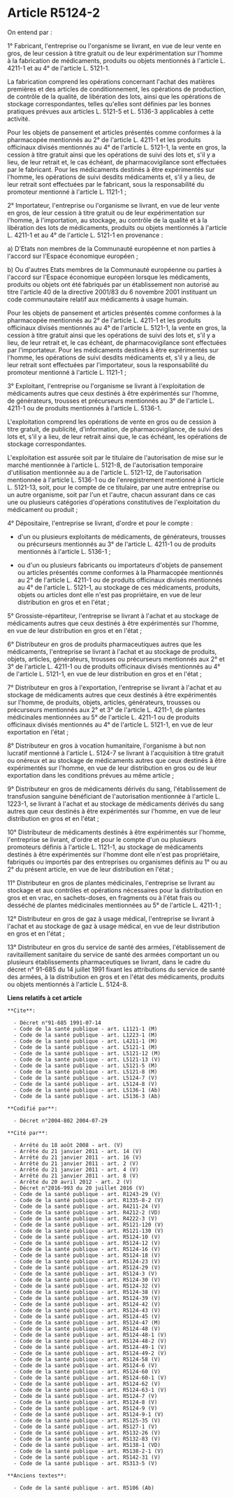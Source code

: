 # Article R5124-2

On entend par :

1° Fabricant, l'entreprise ou l'organisme se livrant, en vue de leur vente en gros, de leur cession à titre gratuit ou de
leur expérimentation sur l'homme à la fabrication de médicaments, produits ou objets mentionnés à l'article L. 4211-1 et au
4° de l'article L. 5121-1.

La fabrication comprend les opérations concernant l'achat des matières premières et des articles de conditionnement, les
opérations de production, de contrôle de la qualité, de libération des lots, ainsi que les opérations de stockage
correspondantes, telles qu'elles sont définies par les bonnes pratiques prévues aux articles L. 5121-5 et L. 5136-3
applicables à cette activité.

Pour les objets de pansement et articles présentés comme conformes à la pharmacopée mentionnés au 2° de l'article L. 4211-1
et les produits officinaux divisés mentionnés au 4° de l'article L. 5121-1, la vente en gros, la cession à titre gratuit
ainsi que les opérations de suivi des lots et, s'il y a lieu, de leur retrait et, le cas échéant, de pharmacovigilance sont
effectuées par le fabricant. Pour les médicaments destinés à être expérimentés sur l'homme, les opérations de suivi desdits
médicaments et, s'il y a lieu, de leur retrait sont effectuées par le fabricant, sous la responsabilité du promoteur
mentionné à l'article L. 1121-1 ;

2° Importateur, l'entreprise ou l'organisme se livrant, en vue de leur vente en gros, de leur cession à titre gratuit ou de
leur expérimentation sur l'homme, à l'importation, au stockage, au contrôle de la qualité et à la libération des lots de
médicaments, produits ou objets mentionnés à l'article L. 4211-1 et au 4° de l'article L. 5121-1 en provenance :

a) D'Etats non membres de la Communauté européenne et non parties à l'accord sur l'Espace économique européen ;

b) Ou d'autres Etats membres de la Communauté européenne ou parties à l'accord sur l'Espace économique européen lorsque les
médicaments, produits ou objets ont été fabriqués par un établissement non autorisé au titre l'article 40 de la directive
2001/83 du 6 novembre 2001 instituant un code communautaire relatif aux médicaments à usage humain.

Pour les objets de pansement et articles présentés comme conformes à la pharmacopée mentionnés au 2° de l'article L. 4211-1
et les produits officinaux divisés mentionnés au 4° de l'article L. 5121-1, la vente en gros, la cession à titre gratuit
ainsi que les opérations de suivi des lots et, s'il y a lieu, de leur retrait et, le cas échéant, de pharmacovigilance sont
effectuées par l'importateur. Pour les médicaments destinés à être expérimentés sur l'homme, les opérations de suivi desdits
médicaments et, s'il y a lieu, de leur retrait sont effectuées par l'importateur, sous la responsabilité du promoteur
mentionné à l'article L. 1121-1 ;

3° Exploitant, l'entreprise ou l'organisme se livrant à l'exploitation de médicaments autres que ceux destinés à être
expérimentés sur l'homme, de générateurs, trousses et précurseurs mentionnés au 3° de l'article L. 4211-1 ou de produits
mentionnés à l'article L. 5136-1.

L'exploitation comprend les opérations de vente en gros ou de cession à titre gratuit, de publicité, d'information, de
pharmacovigilance, de suivi des lots et, s'il y a lieu, de leur retrait ainsi que, le cas échéant, les opérations de stockage
correspondantes.

L'exploitation est assurée soit par le titulaire de l'autorisation de mise sur le marché mentionnée à l'article L. 5121-8, de
l'autorisation temporaire d'utilisation mentionnée au a de l'article L. 5121-12, de l'autorisation mentionnée à l'article L.
5136-1 ou de l'enregistrement mentionné à l'article L. 5121-13, soit, pour le compte de ce titulaire, par une autre
entreprise ou un autre organisme, soit par l'un et l'autre, chacun assurant dans ce cas une ou plusieurs catégories
d'opérations constitutives de l'exploitation du médicament ou produit ;

4° Dépositaire, l'entreprise se livrant, d'ordre et pour le compte :

- d'un ou plusieurs exploitants de médicaments, de générateurs, trousses ou précurseurs mentionnés au 3° de l'article L.
4211-1 ou de produits mentionnés à l'article L. 5136-1 ;

- ou d'un ou plusieurs fabricants ou importateurs d'objets de pansement ou articles présentés comme conformes à la
Pharmacopée mentionnés au 2° de l'article L. 4211-1 ou de produits officinaux divisés mentionnés au 4° de l'article L.
5121-1, au stockage de ces médicaments, produits, objets ou articles dont elle n'est pas propriétaire, en vue de leur
distribution en gros et en l'état ;

5° Grossiste-répartiteur, l'entreprise se livrant à l'achat et au stockage de médicaments autres que ceux destinés à être
expérimentés sur l'homme, en vue de leur distribution en gros et en l'état ;

6° Distributeur en gros de produits pharmaceutiques autres que les médicaments, l'entreprise se livrant à l'achat et au
stockage de produits, objets, articles, générateurs, trousses ou précurseurs mentionnés aux 2° et 3° de l'article L. 4211-1
ou de produits officinaux divisés mentionnés au 4° de l'article L. 5121-1, en vue de leur distribution en gros et en l'état ;

7° Distributeur en gros à l'exportation, l'entreprise se livrant à l'achat et au stockage de médicaments autres que ceux
destinés à être expérimentés sur l'homme, de produits, objets, articles, générateurs, trousses ou précurseurs mentionnés aux
2° et 3° de l'article L. 4211-1, de plantes médicinales mentionnées au 5° de l'article L. 4211-1 ou de produits officinaux
divisés mentionnés au 4° de l'article L. 5121-1, en vue de leur exportation en l'état ;

8° Distributeur en gros à vocation humanitaire, l'organisme à but non lucratif mentionné à l'article L. 5124-7 se livrant à
l'acquisition à titre gratuit ou onéreux et au stockage de médicaments autres que ceux destinés à être expérimentés sur
l'homme, en vue de leur distribution en gros ou de leur exportation dans les conditions prévues au même article ;

9° Distributeur en gros de médicaments dérivés du sang, l'établissement de transfusion sanguine bénéficiant de l'autorisation
mentionnée à l'article L. 1223-1, se livrant à l'achat et au stockage de médicaments dérivés du sang autres que ceux destinés
à être expérimentés sur l'homme, en vue de leur distribution en gros et en l'état ;

10° Distributeur de médicaments destinés à être expérimentés sur l'homme, l'entreprise se livrant, d'ordre et pour le compte
d'un ou plusieurs promoteurs définis à l'article L. 1121-1, au stockage de médicaments destinés à être expérimentés sur
l'homme dont elle n'est pas propriétaire, fabriqués ou importés par des entreprises ou organismes définis au 1° ou au 2° du
présent article, en vue de leur distribution en l'état ;

11° Distributeur en gros de plantes médicinales, l'entreprise se livrant au stockage et aux contrôles et opérations
nécessaires pour la distribution en gros et en vrac, en sachets-doses, en fragments ou à l'état frais ou desséché de plantes
médicinales mentionnées au 5° de l'article L. 4211-1 ;

12° Distributeur en gros de gaz à usage médical, l'entreprise se livrant à l'achat et au stockage de gaz à usage médical, en
vue de leur distribution en gros et en l'état ;

13° Distributeur en gros du service de santé des armées, l'établissement de ravitaillement sanitaire du service de santé des
armées comportant un ou plusieurs établissements pharmaceutiques se livrant, dans le cadre du décret n° 91-685 du 14 juillet
1991 fixant les attributions du service de santé des armées, à la distribution en gros et en l'état des médicaments, produits
ou objets mentionnés à l'article L. 5124-8.

**Liens relatifs à cet article**

	**Cite**:

	  - Décret n°91-685 1991-07-14
	  - Code de la santé publique - art. L1121-1 (M)
	  - Code de la santé publique - art. L1223-1 (M)
	  - Code de la santé publique - art. L4211-1 (M)
	  - Code de la santé publique - art. L5121-1 (M)
	  - Code de la santé publique - art. L5121-12 (M)
	  - Code de la santé publique - art. L5121-13 (V)
	  - Code de la santé publique - art. L5121-5 (M)
	  - Code de la santé publique - art. L5121-8 (M)
	  - Code de la santé publique - art. L5124-7 (V)
	  - Code de la santé publique - art. L5124-8 (V)
	  - Code de la santé publique - art. L5136-1 (Ab)
	  - Code de la santé publique - art. L5136-3 (Ab)

	**Codifié par**:

	  - Décret n°2004-802 2004-07-29

	**Cité par**:

	  - Arrêté du 18 août 2008 - art. (V)
	  - Arrêté du 21 janvier 2011 - art. 14 (V)
	  - Arrêté du 21 janvier 2011 - art. 16 (V)
	  - Arrêté du 21 janvier 2011 - art. 2 (V)
	  - Arrêté du 21 janvier 2011 - art. 4 (V)
	  - Arrêté du 21 janvier 2011 - art. 8 (V)
	  - Arrêté du 20 avril 2012 - art. 2 (V)
	  - Décret n°2016-993 du 20 juillet 2016 (V)
	  - Code de la santé publique - art. R1243-29 (V)
	  - Code de la santé publique - art. R1335-8-2 (V)
	  - Code de la santé publique - art. R4211-24 (V)
	  - Code de la santé publique - art. R4212-2 (VD)
	  - Code de la santé publique - art. R4222-3 (V)
	  - Code de la santé publique - art. R5121-120 (V)
	  - Code de la santé publique - art. R5121-130 (V)
	  - Code de la santé publique - art. R5124-10 (V)
	  - Code de la santé publique - art. R5124-12 (V)
	  - Code de la santé publique - art. R5124-16 (V)
	  - Code de la santé publique - art. R5124-18 (V)
	  - Code de la santé publique - art. R5124-23 (V)
	  - Code de la santé publique - art. R5124-29 (V)
	  - Code de la santé publique - art. R5124-3 (V)
	  - Code de la santé publique - art. R5124-30 (V)
	  - Code de la santé publique - art. R5124-32 (V)
	  - Code de la santé publique - art. R5124-38 (V)
	  - Code de la santé publique - art. R5124-39 (V)
	  - Code de la santé publique - art. R5124-42 (V)
	  - Code de la santé publique - art. R5124-43 (V)
	  - Code de la santé publique - art. R5124-45 (V)
	  - Code de la santé publique - art. R5124-47 (M)
	  - Code de la santé publique - art. R5124-48 (V)
	  - Code de la santé publique - art. R5124-48-1 (V)
	  - Code de la santé publique - art. R5124-48-2 (V)
	  - Code de la santé publique - art. R5124-49-1 (V)
	  - Code de la santé publique - art. R5124-49-2 (V)
	  - Code de la santé publique - art. R5124-58 (V)
	  - Code de la santé publique - art. R5124-6 (V)
	  - Code de la santé publique - art. R5124-60 (V)
	  - Code de la santé publique - art. R5124-60-1 (V)
	  - Code de la santé publique - art. R5124-62 (V)
	  - Code de la santé publique - art. R5124-63-1 (V)
	  - Code de la santé publique - art. R5124-7 (V)
	  - Code de la santé publique - art. R5124-8 (V)
	  - Code de la santé publique - art. R5124-9 (V)
	  - Code de la santé publique - art. R5124-9-1 (V)
	  - Code de la santé publique - art. R5125-35 (V)
	  - Code de la santé publique - art. R5127-1 (V)
	  - Code de la santé publique - art. R5132-26 (V)
	  - Code de la santé publique - art. R5132-83 (V)
	  - Code de la santé publique - art. R5138-1 (VD)
	  - Code de la santé publique - art. R5138-2-1 (V)
	  - Code de la santé publique - art. R5142-31 (V)
	  - Code de la santé publique - art. R5313-5 (V)

	**Anciens textes**:

	  - Code de la santé publique - art. R5106 (Ab)
